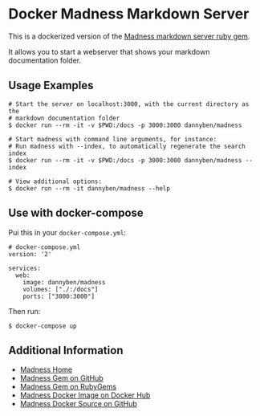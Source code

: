 Docker Madness Markdown Server
==================================================

This is a dockerized version of the [Madness markdown server ruby gem][1]. 

It allows you to start a webserver that shows your markdown documentation 
folder.

Usage Examples
--------------------------------------------------

```shell
# Start the server on localhost:3000, with the current directory as the 
# markdown documentation folder
$ docker run --rm -it -v $PWD:/docs -p 3000:3000 dannyben/madness

# Start madness with command line arguments, for instance:
# Run madness with --index, to automatically regenerate the search index
$ docker run --rm -it -v $PWD:/docs -p 3000:3000 dannyben/madness --index

# View additional options:
$ docker run --rm -it dannyben/madness --help
```

Use with docker-compose
--------------------------------------------------

Pui this in your `docker-compose.yml`:

```
# docker-compose.yml
version: '2'

services:
  web:
    image: dannyben/madness
    volumes: ["./:/docs"]
    ports: ["3000:3000"]
```

Then run:

```
$ docker-compose up
```

Additional Information
--------------------------------------------------

- [Madness Home][4]
- [Madness Gem on GitHub][1]
- [Madness Gem on RubyGems][5]
- [Madness Docker Image on Docker Hub][2]
- [Madness Docker Source on GitHub][3]

[1]: https://github.com/DannyBen/madness
[2]: https://hub.docker.com/r/dannyben/madness/
[3]: https://github.com/DannyBen/docker-madness
[4]: http://madness.dannyb.co/
[5]: https://rubygems.org/gems/madness

